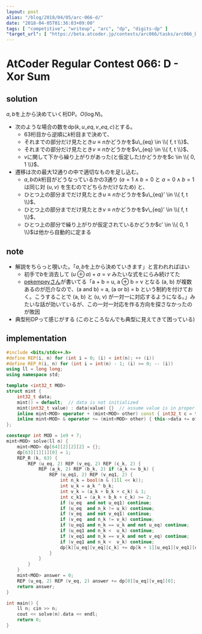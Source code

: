 ```yaml
---
layout: post
alias: "/blog/2018/04/05/arc-066-d/"
date: "2018-04-05T01:36:03+09:00"
tags: [ "competitive", "writeup", "arc", "dp", "digits-dp" ]
"target_url": [ "https://beta.atcoder.jp/contests/arc066/tasks/arc066_b" ]
---
```


# AtCoder Regular Contest 066: D - Xor Sum

## solution

$a, b$を上から決めていく桁DP。$O(\log N)$。

-   次のような場合の数を$\mathrm{dp}(k, u\_{eq}, v\_{eq}, c)$とする。
    -   $63$桁目から逆順に$k$桁目まで決めて、
    -   それまでの部分だけ見たとき$u \equiv n$かどうかを$u\_{eq} \in \\{ f, t \\}$、
    -   それまでの部分だけ見たとき$v \equiv n$かどうかを$v\_{eq} \in \\{ f, t \\}$、
    -   $v$に関して下から繰り上がりがあった(と仮定した)かどうかを$c \in \\{ 0, 1 \\}$、
-   遷移は次の最大$12$通りの中で適切なものを足し込む。
    -   $a, b$の$k$桁目がどうなっているかの$3$通り ($a = 1 \land b = 0$ と $a = 0 \land b = 1$ は同じ対 $(u, v)$ を生むのでどちらかだけなため) と、
    -   ひとつ上の部分までだけ見たとき$u \equiv n$かどうかを$u\_{eq}' \in \\{ f, t \\}$、
    -   ひとつ上の部分までだけ見たとき$v \equiv n$かどうかを$v\_{eq}' \in \\{ f, t \\}$、
    -   ひとつ上の部分で繰り上がりが仮定されているかどうか$c' \in \\{ 0, 1 \\}$は他から自動的に定まる

## note

-   解説をちらっと覗いた。「$a, b$を上から決めていきます」と言われればはい
    -   初手で$b$を消去して $(u \oplus a) + a = v$ みたいな式をにらみ続けてた
    -   [pekempeyさん](https://pekempey.hatenablog.com/entry/2016/12/20/163837)が書いてる「a + b = u, a ⊕ b = v となる (a, b) が複数あるのが厄介なので、(a and b) = a, (a or b) = b という制約を付けておく。こうすることで (a, b) と (u, v) が一対一に対応するようになる。」みたいな話が効いているが、この一対一対応を作る方向を探さなかったのが敗因
-   典型桁DPって感じがする (このところなんでも典型に見えてきて困っている)

## implementation

``` c++
#include <bits/stdc++.h>
#define REP(i, n) for (int i = 0; (i) < int(n); ++ (i))
#define REP_R(i, n) for (int i = int(n) - 1; (i) >= 0; -- (i))
using ll = long long;
using namespace std;

template <int32_t MOD>
struct mint {
    int32_t data;
    mint() = default;  // data is not initialized
    mint(int32_t value) : data(value) {}  // assume value is in proper range
    inline mint<MOD> operator + (mint<MOD> other) const { int32_t c = this->data + other.data; return mint<MOD>(c >= MOD ? c - MOD : c); }
    inline mint<MOD> & operator += (mint<MOD> other) { this->data += other.data; if (this->data >= MOD) this->data -= MOD; return *this; }
};

constexpr int MOD = 1e9 + 7;
mint<MOD> solve(ll n) {
    mint<MOD> dp[64][2][2][2] = {};
    dp[63][1][1][0] = 1;
    REP_R (k, 63) {
        REP (u_eq, 2) REP (v_eq, 2) REP (c_k, 2) {
            REP (a_k, 2) REP (b_k, 2) if (a_k <= b_k) {
                REP (u_eq1, 2) REP (v_eq1, 2) {
                    int n_k = bool(n & (1ll << k));
                    int u_k = a_k ^ b_k;
                    int v_k = (a_k + b_k + c_k) & 1;
                    int c_k1 = (a_k + b_k + c_k) >= 2;
                    if (u_eq  and not u_eq1) continue;
                    if (u_eq  and n_k != u_k) continue;
                    if (v_eq  and not v_eq1) continue;
                    if (v_eq  and n_k != v_k) continue;
                    if (u_eq1 and n_k == u_k and not u_eq) continue;
                    if (u_eq1 and n_k <  u_k) continue;
                    if (v_eq1 and n_k == v_k and not v_eq) continue;
                    if (v_eq1 and n_k <  v_k) continue;
                    dp[k][u_eq][v_eq][c_k] += dp[k + 1][u_eq1][v_eq1][c_k1];
                }
            }
        }
    }
    mint<MOD> answer = 0;
    REP (u_eq, 2) REP (v_eq, 2) answer += dp[0][u_eq][v_eq][0];
    return answer;
}

int main() {
    ll n; cin >> n;
    cout << solve(n).data << endl;
    return 0;
}
```
